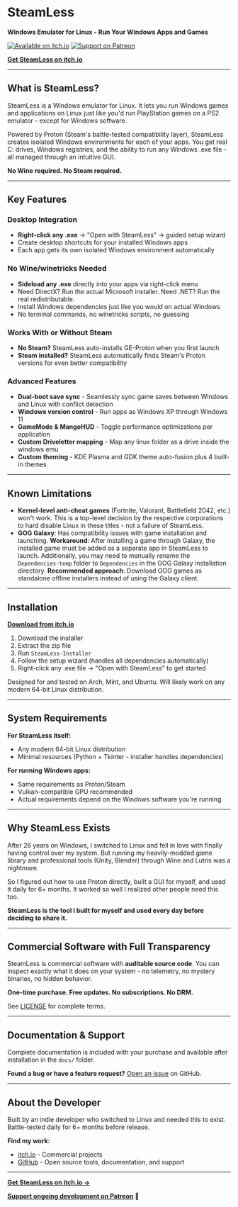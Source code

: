 # SteamLess

**Windows Emulator for Linux - Run Your Windows Apps and Games**

[![Available on itch.io](https://img.shields.io/badge/Available%20on-itch.io-FA5C5C?style=for-the-badge&logo=itch.io&logoColor=white)](https://zivena.itch.io/steamless)
[![Support on Patreon](https://img.shields.io/badge/Support%20on-Patreon-FF424D?style=for-the-badge&logo=patreon&logoColor=white)](https://www.patreon.com/c/Sky_Wright)

**[Get SteamLess on itch.io](https://zivena.itch.io/steamless)**

---

## What is SteamLess?

SteamLess is a Windows emulator for Linux. It lets you run Windows games and applications on Linux just like you'd run PlayStation games on a PS2 emulator - except for Windows software.

Powered by Proton (Steam's battle-tested compatibility layer), SteamLess creates isolated Windows environments for each of your apps. You get real C: drives, Windows registries, and the ability to run any Windows .exe file - all managed through an intuitive GUI.

**No Wine required. No Steam required.**

---

## Key Features

### Desktop Integration
- **Right-click any .exe** → "Open with SteamLess" → guided setup wizard
- Create desktop shortcuts for your installed Windows apps
- Each app gets its own isolated Windows environment automatically

### No Wine/winetricks Needed
- **Sideload any .exe** directly into your apps via right-click menu
- Need DirectX? Run the actual Microsoft installer. Need .NET? Run the real redistributable.
- Install Windows dependencies just like you would on actual Windows
- No terminal commands, no winetricks scripts, no guessing

### Works With or Without Steam
- **No Steam?** SteamLess auto-installs GE-Proton when you first launch
- **Steam installed?** SteamLess automatically finds Steam's Proton versions for even better compatibility

### Advanced Features
- **Dual-boot save sync** - Seamlessly sync game saves between Windows and Linux with conflict detection
- **Windows version control** - Run apps as Windows XP through Windows 11
- **GameMode & MangoHUD** - Toggle performance optimizations per application
- **Custom Driveletter mapping** - Map any linux folder as a drive inside the windows emu
- **Custom theming** - KDE Plasma and GDK theme auto-fusion plus 4 built-in themes

---

## Known Limitations

- **Kernel-level anti-cheat games** (Fortnite, Valorant, Battlefield 2042, etc.) won't work. This is a top-level decision by the respective corporations to hard disable Linux in these titles - not a failure of SteamLess.
- **GOG Galaxy**: Has compatibility issues with game installation and launching. **Workaround**: After installing a game through Galaxy, the installed game must be added as a separate app in SteamLess to launch. Additionally, you may need to manually rename the `Dependencies-temp` folder to `Dependencies` in the GOG Galaxy installation directory. **Recommended approach**: Download GOG games as standalone offline installers instead of using the Galaxy client.

---

## Installation

**[Download from itch.io](https://zivena.itch.io/steamless)**

1. Download the installer
2. Extract the zip file
3. Run `SteamLess-Installer`
4. Follow the setup wizard (handles all dependencies automatically)
5. Right-click any .exe file → "Open with SteamLess" to get started

Designed for and tested on Arch, Mint, and Ubuntu. Will likely work on any modern 64-bit Linux distribution.

---

## System Requirements

**For SteamLess itself:**
- Any modern 64-bit Linux distribution
- Minimal resources (Python + Tkinter - installer handles dependencies)

**For running Windows apps:**
- Same requirements as Proton/Steam
- Vulkan-compatible GPU recommended
- Actual requirements depend on the Windows software you're running

---

## Why SteamLess Exists

After 26 years on Windows, I switched to Linux and fell in love with finally having control over my system. But running my heavily-modded game library and professional tools (Unity, Blender) through Wine and Lutris was a nightmare.

So I figured out how to use Proton directly, built a GUI for myself, and used it daily for 6+ months. It worked so well I realized other people need this too.

**SteamLess is the tool I built for myself and used every day before deciding to share it.**

---

## Commercial Software with Full Transparency

SteamLess is commercial software with **auditable source code**. You can inspect exactly what it does on your system - no telemetry, no mystery binaries, no hidden behavior.

**One-time purchase. Free updates. No subscriptions. No DRM.**

See [LICENSE](LICENSE) for complete terms.

---

## Documentation & Support

Complete documentation is included with your purchase and available after installation in the `docs/` folder.

**Found a bug or have a feature request?** [Open an issue](https://github.com/Sky-Wright/SteamLess/issues) on GitHub.

---

## About the Developer

Built by an indie developer who switched to Linux and needed this to exist. Battle-tested daily for 6+ months before release.

**Find my work:**
- [itch.io](https://zivena.itch.io) - Commercial projects
- [GitHub](https://github.com/Sky-Wright) - Open source tools, documentation, and support

---

**[Get SteamLess on itch.io →](https://zivena.itch.io/steamless)**

**[Support ongoing development on Patreon](https://patreon.com/Sky_Wright) 💜**
